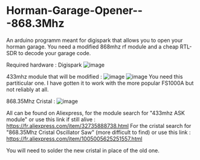 # Horman-Garage-Opener---868.3Mhz
An arduino programm meant for digispark that allows you to open your horman garage. You need a modified 868mhz rf module and a cheap RTL-SDR to decode your garage code.

Required hardware : Digispark ![image](https://github.com/Jbrimbelibap/Horman-Garage-Opener---868.3Mhz/assets/90109439/9f8ce798-c65d-41f4-9850-2383a5e9a932)

433mhz module that will be modified : ![image](https://github.com/Jbrimbelibap/Horman-Garage-Opener---868.3Mhz/assets/90109439/24bc2a8b-d198-4ef1-9b7d-f5a02cd18d15)
![image](https://github.com/Jbrimbelibap/Horman-Garage-Opener---868.3Mhz/assets/90109439/77987ae2-8fd8-4125-879b-b22e86aed2d3)
You need this partiticular one. I have gotten it to work with the more popular FS1000A but not reliably at all.

868.35Mhz Cristal : ![image](https://github.com/Jbrimbelibap/Horman-Garage-Opener---868.3Mhz/assets/90109439/2934d39f-0501-4819-900d-58a176a66fc9)

All can be found on Aliexpress, for the module search for "433mhz ASK module" or use this link if still alive : https://fr.aliexpress.com/item/32735888738.html
For the cristal search for "868.35Mhz Cristal Oscillator Saw" (more difficult to find) or use this link : https://fr.aliexpress.com/item/1005005625251557.html

You will need to solder the new cristal in place of the old one.




